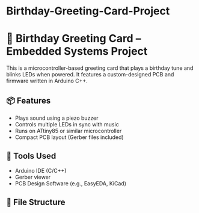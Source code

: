 # Birthday-Greeting-Card-Project
# 🎂 Birthday Greeting Card – Embedded Systems Project

This is a microcontroller-based greeting card that plays a birthday tune and blinks LEDs when powered. It features a custom-designed PCB and firmware written in Arduino C++.

## 📦 Features
- Plays sound using a piezo buzzer
- Controls multiple LEDs in sync with music
- Runs on ATtiny85 or similar microcontroller
- Compact PCB layout (Gerber files included)

## 🧰 Tools Used
- Arduino IDE (C/C++)
- Gerber viewer
- PCB Design Software (e.g., EasyEDA, KiCad)

## 📁 File Structure


